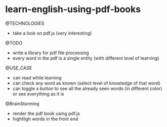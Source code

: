 # learn-english-using-pdf-books

@TECHNOLOGIES
+ take a look on pdf.js (very interesting)

@TODO
+ write a library for pdf file processing
+ every word in the pdf is a single entity (with different level of learning)

@USE_CASE
+ can read while learning 
+ can check any word as known (select level of knowledge of that word)
+ can toggle a button to see all the already seen words (in different color) or see everything as it is

@BrainStorming
+ render the pdf book using pdf.js
+ hightligh words in the front end
